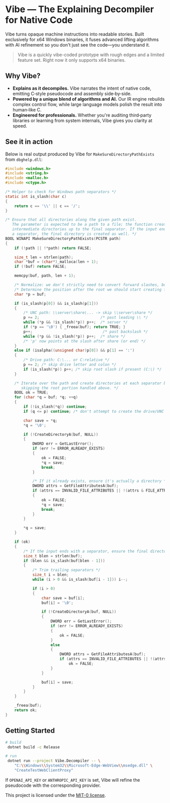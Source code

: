 # Vibe — The Explaining Decompiler for Native Code

Vibe turns opaque machine instructions into readable stories. Built exclusively for x64 Windows binaries, it fuses advanced lifting algorithms with AI refinement so you don't just see the code—you understand it.

> Vibe is a quickly vibe-coded prototype with rough edges and a limited feature set. Right now it only supports x64 binaries.

## Why Vibe?
- **Explains as it decompiles.** Vibe narrates the intent of native code, emitting C‑style pseudocode and assembly side‑by‑side.
- **Powered by a unique blend of algorithms and AI.** Our IR engine rebuilds complex control flow, while large language models polish the result into human‑like C.
- **Engineered for professionals.** Whether you're auditing third‑party libraries or learning from system internals, Vibe gives you clarity at speed.

## See it in action
Below is real output produced by Vibe for `MakeSureDirectoryPathExists` from `dbghelp.dll`:

```c
#include <windows.h>
#include <string.h>
#include <malloc.h>
#include <ctype.h>

/* Helper to check for Windows path separators */
static int is_slash(char c)
{
    return c == '\\' || c == '/';
}

/* Ensure that all directories along the given path exist.
   The parameter is expected to be a path to a file; the function creates
   intermediate directories up to the final separator. If the input ends with
   a separator, the final directory is created as well. */
BOOL WINAPI MakeSureDirectoryPathExists(PCSTR path)
{
    if (!path || !*path) return FALSE;

    size_t len = strlen(path);
    char *buf = (char*)_malloca(len + 1);
    if (!buf) return FALSE;

    memcpy(buf, path, len + 1);

    /* Normalize: we don't strictly need to convert forward slashes, but we treat both as separators. */
    /* Determine the position after the root we should start creating from. */
    char *p = buf;

    if (is_slash(p[0]) && is_slash(p[1]))
    {
        /* UNC path: \\server\share\... -> skip \\server\share */
        p += 2;                           /* past leading \\ */
        while (*p && !is_slash(*p)) p++;  /* server */
        if (*p == '\0') { _freea(buf); return TRUE; }
        p++;                               /* past backslash */
        while (*p && !is_slash(*p)) p++;  /* share */
        /* 'p' now points at the slash after share (or end) */
    }
    else if (isalpha((unsigned char)p[0]) && p[1] == ':')
    {
        /* Drive path: C:\... or C:relative */
        p += 2; /* skip drive letter and colon */
        if (is_slash(*p)) p++; /* skip root slash if present (C:\) */
    }

    /* Iterate over the path and create directories at each separator boundary,
       skipping the root portion handled above. */
    BOOL ok = TRUE;
    for (char *q = buf; *q; ++q)
    {
        if (!is_slash(*q)) continue;
        if (q <= p) continue; /* don't attempt to create the drive/UNC root */

        char save = *q;
        *q = '\0';

        if (!CreateDirectoryA(buf, NULL))
        {
            DWORD err = GetLastError();
            if (err != ERROR_ALREADY_EXISTS)
            {
                ok = FALSE;
                *q = save;
                break;
            }

            /* If it already exists, ensure it's actually a directory */
            DWORD attrs = GetFileAttributesA(buf);
            if (attrs == INVALID_FILE_ATTRIBUTES || !(attrs & FILE_ATTRIBUTE_DIRECTORY))
            {
                ok = FALSE;
                *q = save;
                break;
            }
        }

        *q = save;
    }

    if (ok)
    {
        /* If the input ends with a separator, ensure the final directory exists too. */
        size_t blen = strlen(buf);
        if (blen && is_slash(buf[blen - 1]))
        {
            /* Trim trailing separators */
            size_t i = blen;
            while (i > 0 && is_slash(buf[i - 1])) i--;

            if (i > 0)
            {
                char save = buf[i];
                buf[i] = '\0';

                if (!CreateDirectoryA(buf, NULL))
                {
                    DWORD err = GetLastError();
                    if (err != ERROR_ALREADY_EXISTS)
                    {
                        ok = FALSE;
                    }
                    else
                    {
                        DWORD attrs = GetFileAttributesA(buf);
                        if (attrs == INVALID_FILE_ATTRIBUTES || !(attrs & FILE_ATTRIBUTE_DIRECTORY))
                            ok = FALSE;
                    }
                }

                buf[i] = save;
            }
        }
    }

    _freea(buf);
    return ok;
}
```

## Getting Started
```bash
# build
 dotnet build -c Release

# run
 dotnet run --project Vibe.Decompiler -- \
    "C:\\Windows\\System32\\Microsoft-Edge-WebView\\msedge.dll" \
    "CreateTestWebClientProxy"
```
If `OPENAI_API_KEY` or `ANTHROPIC_API_KEY` is set, Vibe will refine the pseudocode with the corresponding provider.

This project is licensed under the [MIT-0 license](LICENSE).
